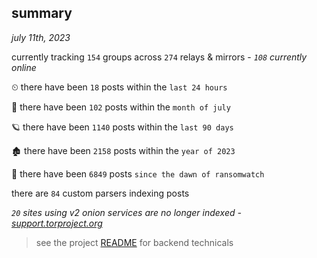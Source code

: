 
## summary
_july 11th, 2023_

currently tracking `154` groups across `274` relays & mirrors - _`108` currently online_

⏲ there have been `18` posts within the `last 24 hours`

🦈 there have been `102` posts within the `month of july`

🪐 there have been `1140` posts within the `last 90 days`

🏚 there have been `2158` posts within the `year of 2023`

🦕 there have been `6849` posts `since the dawn of ransomwatch`

there are `84` custom parsers indexing posts

_`20` sites using v2 onion services are no longer indexed - [support.torproject.org](https://support.torproject.org/onionservices/v2-deprecation/)_

> see the project [README](https://github.com/joshhighet/ransomwatch#ransomwatch--) for backend technicals

